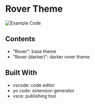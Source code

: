 # Rover Theme

![Example Code](https://i.imgur.com/545qLEU.png)

## Contents

- "Rover": base theme
- "Rover (darker)": darker rover theme

## Built With
- vscode: code editor
- yo code: extension generator
- vsce: publishing tool

